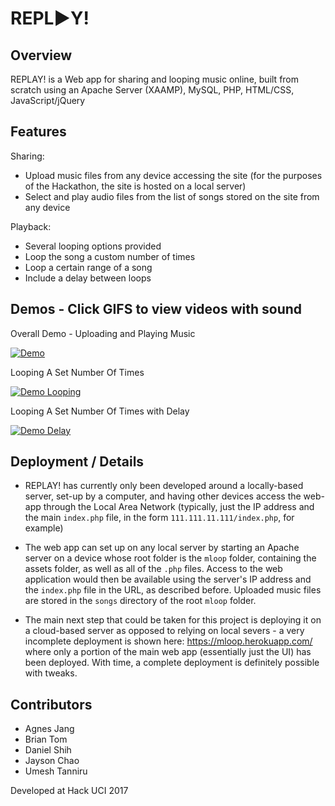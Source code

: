 # REPL▶Y!

## Overview
REPLAY! is a Web app for sharing and looping music online, built from scratch using an Apache Server (XAAMP), MySQL, PHP, HTML/CSS, JavaScript/jQuery


## Features
Sharing:
* Upload music files from any device accessing the site (for the purposes of the Hackathon, the site is hosted on a local server)
* Select and play audio files from the list of songs stored on the site from any device

Playback:
* Several looping options provided
* Loop the song a custom number of times
* Loop a certain range of a song
* Include a delay between loops


## Demos - Click GIFS to view videos with sound
Overall Demo - Uploading and Playing Music

[![Demo](https://j.gifs.com/Y6ZZyO.gif)](https://youtu.be/fMZb3RRcbJ4)

Looping A Set Number Of Times

[![Demo Looping](https://j.gifs.com/DRxxW6.gif)](https://youtu.be/QBSQhSNAivI)

Looping A Set Number Of Times with Delay

[![Demo Delay](https://j.gifs.com/1jMM3Z.gif)](https://youtu.be/-qYLy7YW8Io)


## Deployment / Details
* REPLAY! has currently only been developed around a locally-based server, set-up by a computer, and having other devices access the web-app through the Local Area Network (typically, just the IP address and the main `index.php` file, in the form `111.111.11.111/index.php`, for example)

* The web app can set up on any local server by starting an Apache server on a device whose root folder is the `mloop` folder, containing the assets folder, as well as all of the `.php` files. Access to the web application would then be available using the server's IP address and the `index.php` file in the URL, as described before. Uploaded music files are stored in the `songs` directory of the root `mloop` folder.

* The main next step that could be taken for this project is deploying it on a cloud-based server as opposed to relying on local severs - a very incomplete deployment is shown here: https://mloop.herokuapp.com/ where only a portion of the main web app (essentially just the UI) has been deployed. With time, a complete deployment is definitely possible with tweaks.

## Contributors
* Agnes Jang
* Brian Tom
* Daniel Shih
* Jayson Chao
* Umesh Tanniru

Developed at Hack UCI 2017
